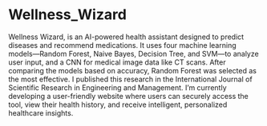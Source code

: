 # Wellness_Wizard
Wellness Wizard, is an AI-powered health assistant designed to predict diseases and recommend medications. It uses four machine learning models—Random Forest, Naive Bayes, Decision Tree, and SVM—to analyze user input, and a CNN for medical image data like CT scans. After comparing the models based on accuracy, Random Forest was selected as the most effective. I published this research in the International Journal of Scientific Research in Engineering and Management. I’m currently developing a user-friendly website where users can securely access the tool, view their health history, and receive intelligent, personalized healthcare insights.
